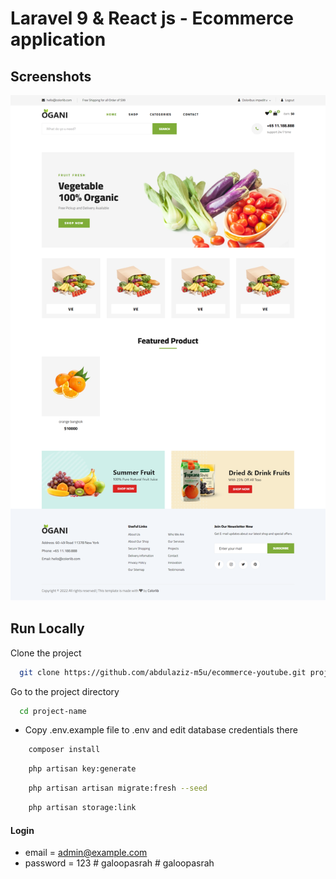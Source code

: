 # Laravel 9 & React js - Ecommerce application

## Screenshots

![preview img](/preview.png)

## Run Locally

Clone the project

```bash
  git clone https://github.com/abdulaziz-m5u/ecommerce-youtube.git project-name
```

Go to the project directory

```bash
  cd project-name
```

-   Copy .env.example file to .env and edit database credentials there

```bash
    composer install
```

```bash
    php artisan key:generate
```

```bash
    php artisan artisan migrate:fresh --seed
```

```bash
    php artisan storage:link
```

#### Login

-   email = admin@example.com
-   password = 123
#   g a l o o p a s r a h 
 
 #   g a l o o p a s r a h 
 
 